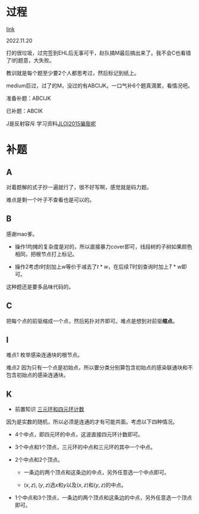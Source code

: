 # 过程

[link](https://codeforces.com/gym/104053)

2022.11.20

打的很垃圾，过完签到EHL后无事可干，赵队搞M最后搞出来了。我不会C也看错了I的题意，大失败。

教训就是每个题至少要2个人都思考过，然后标记到纸上。

medium巨过，过了的M，没过的有ABCIJK。一口气补6个题真滴累，看情况吧。

准备补题：ABCIJK

已补题：ABCIK 

J是反射容斥 学习资料[JLOI2015骗我呢](https://www.luogu.com.cn/problem/P3266)

# 补题

## A

对着题解的式子抄一遍就行了，很不好写啊，感觉就是码力题。

难点是剩一个叶子不查看也是可以的。

## B

感谢mao爹。

- 操作1均摊的复杂度是对的，所以直接暴力cover即可，线段树的子树如果颜色相同，把根节点打上标记。

- 操作2考虑$t$时刻加上$w$等价于减去了$t*w$，在后续$T$时刻查询时加上$T*w$即可。

这种题还是要多品味代码的。

## C 

把每个点的前驱缩成一个点，然后拓扑对齐即可。难点是想到对前驱**缩点**。


## I

难点1 枚举感染连通块的根节点。

难点2 因为只有一个点是初始点，所以要分类分别算包含初始点的感染联通块和不包含初始点的感染连通块。

## K

- 前置知识 [三元环和四元环计数](https://kimoyami.github.io/2020/01/29/%E4%B8%89%E5%85%83%E7%8E%AF-%E5%9B%9B%E5%85%83%E7%8E%AF%E8%AE%A1%E6%95%B0/)

因为是实数的随机，所以必须是连通的才有可能共面。考虑以下四种情况。

- 4个中点，即四元环的中点，这波直接四元环计数即可。

- 3个中点和1个顶点，三元环的中点和三元环的其中一个中点。

- 2个中点和2个顶点。

    - 一条边的两个顶点和这条边的中点，另外任意选一个中点即可。

    - $(x,z),(y,z)$选$x$和$y$以及$(x,z)$和$(y,z)$的中点。

- 1个中点和3个顶点，一条边的两个顶点和这条边的中点，另外任意选一个顶点即可。
